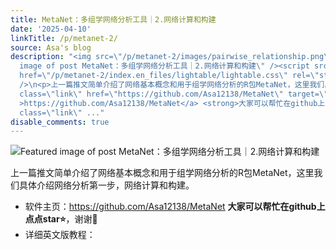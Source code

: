 ```yaml
---
title: MetaNet：多组学网络分析工具｜2.网络计算和构建
date: '2025-04-10'
linkTitle: /p/metanet-2/
source: Asa's blog
description: "<img src=\"/p/metanet-2/images/pairwise_relationship.png\" alt=\"Featured
  image of post MetaNet：多组学网络分析工具｜2.网络计算和构建\" /><script src=\"/p/metanet-2/index.en_files/kePrint/kePrint.js\"></script>\n<link
  href=\"/p/metanet-2/index.en_files/lightable/lightable.css\" rel=\"stylesheet\"
  />\n<p>上一篇推文简单介绍了网络基本概念和用于组学网络分析的R包MetaNet，这里我们具体介绍网络分析第一步，网络计算和构建。</p>\n<ul>\n<li>软件主页：<a
  class=\"link\" href=\"https://github.com/Asa12138/MetaNet\" target=\"_blank\" rel=\"noopener\"
  >https://github.com/Asa12138/MetaNet</a> <strong>大家可以帮忙在github上点点star⭐️</strong>，谢谢\U0001F64F</li>\n<li>详细英文版教程：<a
  class=\"link\" ..."
disable_comments: true
---
```

<img src="/p/metanet-2/images/pairwise_relationship.png" alt="Featured image of post MetaNet：多组学网络分析工具｜2.网络计算和构建" /><script src="/p/metanet-2/index.en_files/kePrint/kePrint.js"></script>
<link href="/p/metanet-2/index.en_files/lightable/lightable.css" rel="stylesheet" />
<p>上一篇推文简单介绍了网络基本概念和用于组学网络分析的R包MetaNet，这里我们具体介绍网络分析第一步，网络计算和构建。</p>
<ul>
<li>软件主页：<a class="link" href="https://github.com/Asa12138/MetaNet" target="_blank" rel="noopener" >https://github.com/Asa12138/MetaNet</a> <strong>大家可以帮忙在github上点点star⭐️</strong>，谢谢🙏</li>
<li>详细英文版教程：<a class="link" ...
